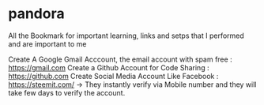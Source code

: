 # pandora

All the Bookmark for important learning, links and setps that I performed and are important to me

Create A Google Gmail Acccount, the email account with spam free : https://gmail.com
Create a Github Account for Code Sharing : https://github.com
Create Social Media Account Like Facebook : https://steemit.com/ 
  -> They instantly verify via Mobile number and they will take few days to verify the account.
  
